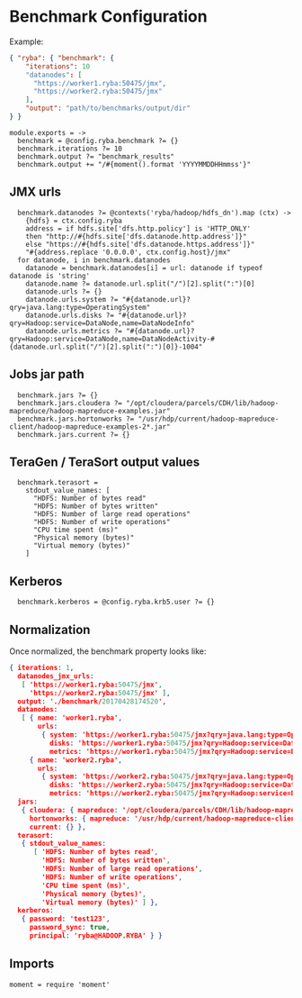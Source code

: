 
# Benchmark Configuration

Example:

```json
{ "ryba": { "benchmark": {
    "iterations": 10
    "datanodes": [
      "https://worker1.ryba:50475/jmx",
      "https://worker2.ryba:50475/jmx"
    ],
    "output": "path/to/benchmarks/output/dir"
} }
```

    module.exports = ->
      benchmark = @config.ryba.benchmark ?= {}
      benchmark.iterations ?= 10
      benchmark.output ?= "benchmark_results"
      benchmark.output += "/#{moment().format 'YYYYMMDDHHmmss'}"

## JMX urls

      benchmark.datanodes ?= @contexts('ryba/hadoop/hdfs_dn').map (ctx) ->
        {hdfs} = ctx.config.ryba
        address = if hdfs.site['dfs.http.policy'] is 'HTTP_ONLY'
        then "http://#{hdfs.site['dfs.datanode.http.address']}"
        else "https://#{hdfs.site['dfs.datanode.https.address']}"
        "#{address.replace '0.0.0.0', ctx.config.host}/jmx"
      for datanode, i in benchmark.datanodes
        datanode = benchmark.datanodes[i] = url: datanode if typeof datanode is 'string'
        datanode.name ?= datanode.url.split("/")[2].split(":")[0]
        datanode.urls ?= {}
        datanode.urls.system ?= "#{datanode.url}?qry=java.lang:type=OperatingSystem"
        datanode.urls.disks ?= "#{datanode.url}?qry=Hadoop:service=DataNode,name=DataNodeInfo"
        datanode.urls.metrics ?= "#{datanode.url}?qry=Hadoop:service=DataNode,name=DataNodeActivity-#{datanode.url.split("/")[2].split(":")[0]}-1004"

## Jobs jar path

      benchmark.jars ?= {}
      benchmark.jars.cloudera ?= "/opt/cloudera/parcels/CDH/lib/hadoop-mapreduce/hadoop-mapreduce-examples.jar"
      benchmark.jars.hortonworks ?= "/usr/hdp/current/hadoop-mapreduce-client/hadoop-mapreduce-examples-2*.jar"
      benchmark.jars.current ?= {}

## TeraGen / TeraSort output values 

      benchmark.terasort =
        stdout_value_names: [
          "HDFS: Number of bytes read"
          "HDFS: Number of bytes written"
          "HDFS: Number of large read operations"
          "HDFS: Number of write operations"
          "CPU time spent (ms)"
          "Physical memory (bytes)"
          "Virtual memory (bytes)"
        ]

## Kerberos

      benchmark.kerberos = @config.ryba.krb5.user ?= {}

## Normalization

Once normalized, the benchmark property looks like:

```json
{ iterations: 1,
  datanodes_jmx_urls:
   [ 'https://worker1.ryba:50475/jmx',
     'https://worker2.ryba:50475/jmx' ],
  output: './benchmark/20170428174520',
  datanodes:
   [ { name: 'worker1.ryba',
       urls:
        { system: 'https://worker1.ryba:50475/jmx?qry=java.lang:type=OperatingSystem',
          disks: 'https://worker1.ryba:50475/jmx?qry=Hadoop:service=DataNode,name=DataNodeInfo',
          metrics: 'https://worker1.ryba:50475/jmx?qry=Hadoop:service=DataNode,name=DataNodeActivity-worker1.ryba-1004' } },
     { name: 'worker2.ryba',
       urls: 
        { system: 'https://worker2.ryba:50475/jmx?qry=java.lang:type=OperatingSystem',
          disks: 'https://worker2.ryba:50475/jmx?qry=Hadoop:service=DataNode,name=DataNodeInfo',
          metrics: 'https://worker2.ryba:50475/jmx?qry=Hadoop:service=DataNode,name=DataNodeActivity-worker2.ryba-1004' } } ],
  jars:
   { cloudera: { mapreduce: '/opt/cloudera/parcels/CDH/lib/hadoop-mapreduce/hadoop-mapreduce-examples.jar' },
     hortonworks: { mapreduce: '/usr/hdp/current/hadoop-mapreduce-client/hadoop-mapreduce-examples-2*.jar' },
     current: {} },
  terasort: 
   { stdout_value_names:
      [ 'HDFS: Number of bytes read',
        'HDFS: Number of bytes written',
        'HDFS: Number of large read operations',
        'HDFS: Number of write operations',
        'CPU time spent (ms)',
        'Physical memory (bytes)',
        'Virtual memory (bytes)' ] },
  kerberos:
   { password: 'test123',
     password_sync: true,
     principal: 'ryba@HADOOP.RYBA' } }
```

## Imports 

    moment = require 'moment'
